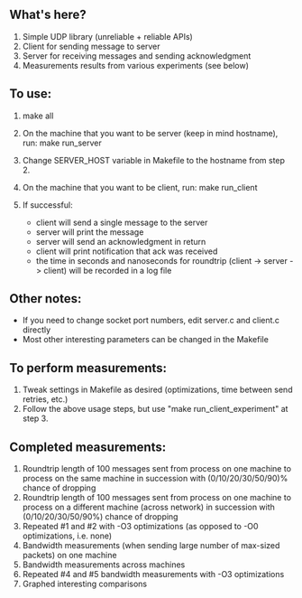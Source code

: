 

## What's here?
1. Simple UDP library (unreliable + reliable APIs)
2. Client for sending message to server
3. Server for receiving messages and sending acknowledgment
4. Measurements results from various experiments (see below)

## To use:

1. make all

2. On the machine that you want to be server (keep in mind hostname), run:
   make run_server

3. Change SERVER_HOST variable in Makefile to the hostname from step 2.

3. On the machine that you want to be client, run:
   make run_client 

4. If successful:
   - client will send a single message to the server
   - server will print the message
   - server will send an acknowledgment in return
   - client will print notification that ack was received
   - the time in seconds and nanoseconds for roundtrip (client -> server -> client) will be recorded in a log file

## Other notes:
- If you need to change socket port numbers, edit server.c and client.c directly
- Most other interesting parameters can be changed in the Makefile

## To perform measurements:
1. Tweak settings in Makefile as desired (optimizations, time between send retries, etc.)
2. Follow the above usage steps, but use "make run_client_experiment" at step 3.

## Completed measurements:
1. Roundtrip length of 100 messages sent from process on one machine to process on the same machine in succession with (0/10/20/30/50/90)% chance of dropping
2. Roundtrip length of 100 messages sent from process on one machine to process on a different machine (across network) in succession with (0/10/20/30/50/90%) chance of dropping
3. Repeated #1 and #2 with -O3 optimizations (as opposed to -O0 optimizations, i.e. none)
4. Bandwidth measurements (when sending large number of max-sized packets) on one machine
5. Bandwidth measurements across machines
6. Repeated #4 and #5 bandwidth measurements with -O3 optimizations
7. Graphed interesting comparisons
